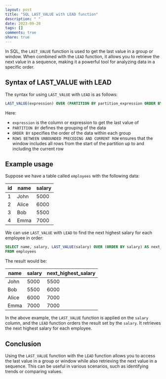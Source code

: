 ```yaml
---
layout: post
title: "SQL LAST_VALUE with LEAD function"
description: " "
date: 2023-09-28
tags: []
comments: true
share: true
---
```


In SQL, the `LAST_VALUE` function is used to get the last value in a group or window. When combined with the `LEAD` function, it allows you to retrieve the next value in a sequence, making it a powerful tool for analyzing data in a specific order.

## Syntax of LAST_VALUE with LEAD

The syntax for using `LAST_VALUE` with `LEAD` is as follows:

```sql
LAST_VALUE(expression) OVER (PARTITION BY partition_expression ORDER BY order_expression ROWS BETWEEN UNBOUNDED PRECEDING AND CURRENT ROW)
```

Here:

- `expression` is the column or expression to get the last value of
- `PARTITION BY` defines the grouping of the data
- `ORDER BY` specifies the order of the data within each group
- `ROWS BETWEEN UNBOUNDED PRECEDING AND CURRENT ROW` ensures that the window includes all rows from the start of the partition up to and including the current row

## Example usage

Suppose we have a table called `employees` with the following data:

| id | name  | salary |
|----|-------|--------|
| 1  | John  | 5000   |
| 2  | Alice | 6000   |
| 3  | Bob   | 5500   |
| 4  | Emma  | 7000   |

We can use `LAST_VALUE` with `LEAD` to find the next highest salary for each employee in order:

```sql
SELECT name, salary, LAST_VALUE(salary) OVER (ORDER BY salary) AS next_highest_salary
FROM employees
```

The result would be:

| name  | salary | next_highest_salary |
|-------|--------|---------------------|
| John  | 5000   | 5500                |
| Bob   | 5500   | 6000                |
| Alice | 6000   | 7000                |
| Emma  | 7000   | 7000                |

In the above example, the `LAST_VALUE` function is applied on the `salary` column, and the `LEAD` function orders the result set by the `salary`. It retrieves the next highest salary for each employee.

## Conclusion

Using the `LAST_VALUE` function with the `LEAD` function allows you to access the last value in a group or window while also retrieving the next value in a sequence. This can be useful in various scenarios, such as identifying trends or comparing values.